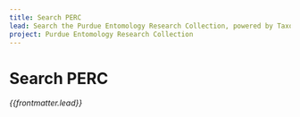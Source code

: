 ```yaml
---
title: Search PERC
lead: Search the Purdue Entomology Research Collection, powered by TaxonWorks
project: Purdue Entomology Research Collection
---
```

   
# Search PERC
_{{frontmatter.lead}}_

<autocomplete-otu class="w-200"/>